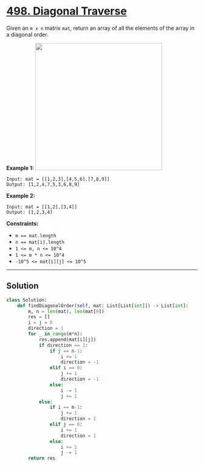 # [498. Diagonal Traverse](https://leetcode.com/problems/diagonal-traverse/description/)

Given an <code>m x n</code> matrix <code>mat</code>, return an array of all the elements of the array in a diagonal order.

**Example 1:** 
<img alt="" src="https://assets.leetcode.com/uploads/2021/04/10/diag1-grid.jpg" style="width: 334px; height: 334px;">

```
Input: mat = [[1,2,3],[4,5,6],[7,8,9]]
Output: [1,2,4,7,5,3,6,8,9]
```

**Example 2:** 

```
Input: mat = [[1,2],[3,4]]
Output: [1,2,3,4]
```

**Constraints:** 

- <code>m == mat.length</code>
- <code>n == mat[i].length</code>
- <code>1 <= m, n <= 10^4</code>
- <code>1 <= m * n <= 10^4</code>
- <code>-10^5 <= mat[i][j] <= 10^5</code>

---

## Solution

```python
class Solution:
    def findDiagonalOrder(self, mat: List[List[int]]) -> List[int]:
        m, n = len(mat), len(mat[0])
        res = []
        i = j = 0
        direction = 1
        for _ in range(m*n):
            res.append(mat[i][j])
            if direction == 1:
                if j == n-1:
                    i += 1
                    direction = -1
                elif i == 0:
                    j += 1
                    direction = -1
                else:
                    i -= 1
                    j += 1
            else:
                if i == m-1:
                    j += 1
                    direction = 1
                elif j == 0:
                    i += 1
                    direction = 1
                else:
                    i += 1
                    j -= 1
        return res
```